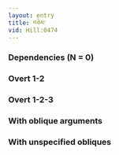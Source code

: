 ```yaml
---
layout: entry
title: བཅེམ་
vid: Hill:0474
---
```

### Dependencies (N = 0)


### Overt 1-2


### Overt 1-2-3


### With oblique arguments


### With unspecified obliques
